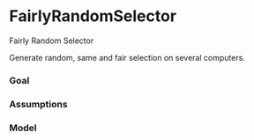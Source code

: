# FairlyRandomSelector

Fairly Random Selector

Generate random, same and fair selection on several computers. 

### Goal

### Assumptions

### Model

